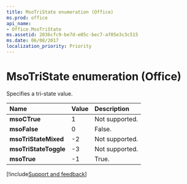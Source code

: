```yaml
---
title: MsoTriState enumeration (Office)
ms.prod: office
api_name:
- Office.MsoTriState
ms.assetid: 2036cfc9-be7d-e05c-bec7-af05e3c3c515
ms.date: 06/08/2017
localization_priority: Priority
---
```



# MsoTriState enumeration (Office)

Specifies a tri-state value.



|Name|Value|Description|
|:-----|:-----|:-----|
|**msoCTrue**|1|Not supported.|
|**msoFalse**|0|False.|
|**msoTriStateMixed**|-2|Not supported.|
|**msoTriStateToggle**|-3|Not supported.|
|**msoTrue**|-1|True.|

[!include[Support and feedback](~/includes/feedback-boilerplate.md)]